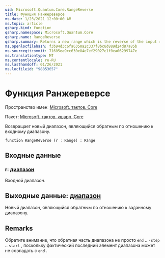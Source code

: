 ```yaml
---
uid: Microsoft.Quantum.Core.RangeReverse
title: Функция Ранжереверсе
ms.date: 1/23/2021 12:00:00 AM
ms.topic: article
qsharp.kind: function
qsharp.namespace: Microsoft.Quantum.Core
qsharp.name: RangeReverse
qsharp.summary: Returns a new range which is the reverse of the input range.
ms.openlocfilehash: f3b94d3c6fa6350a2c337f8bc8d889d24d87a85b
ms.sourcegitcommit: 71605ea9cc630e84e7ef29027e1f0ea06299747e
ms.translationtype: MT
ms.contentlocale: ru-RU
ms.lasthandoff: 01/26/2021
ms.locfileid: "98853657"
---
```

# <a name="rangereverse-function"></a>Функция Ранжереверсе

Пространство имен: [Microsoft. тактов. Core](xref:Microsoft.Quantum.Core)

Пакет: [Microsoft. тактов. кшарп. Core](https://nuget.org/packages/Microsoft.Quantum.QSharp.Core)


Возвращает новый диапазон, являющийся обратным по отношению к входному диапазону.

```qsharp
function RangeReverse (r : Range) : Range
```


## <a name="input"></a>Входные данные

### <a name="r--range"></a>r: [диапазон](xref:microsoft.quantum.lang-ref.range)

Входной диапазон.



## <a name="output--range"></a>Выходные данные: [диапазон](xref:microsoft.quantum.lang-ref.range)

Новый диапазон, являющийся обратным по отношению к заданному диапазону.

## <a name="remarks"></a>Remarks

Обратите внимание, что обратная часть диапазона не просто `end` .. `-step` .. `start` , поскольку фактический последний элемент диапазона может не совпадать с `end` .